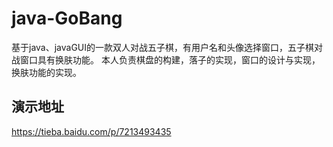 # java-GoBang
基于java、javaGUI的一款双人对战五子棋，有用户名和头像选择窗口，五子棋对战窗口具有换肤功能。
本人负责棋盘的构建，落子的实现，窗口的设计与实现，换肤功能的实现。

## 演示地址
https://tieba.baidu.com/p/7213493435
